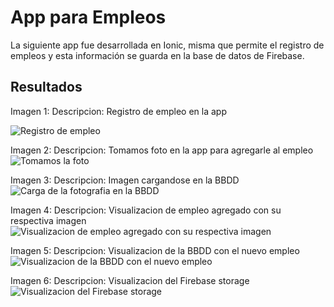# App para Empleos

La siguiente app fue desarrollada en Ionic, misma que permite el registro de empleos y esta información se guarda en la base de datos de Firebase.

## Resultados

Imagen 1:
Descripcion: Registro de empleo en la app

![Registro de empleo](1.PNG)

Imagen 2:
Descripcion: Tomamos foto en la app para agregarle al empleo
![Tomamos la foto](2.PNG)

Imagen 3:
Descripcion: Imagen cargandose en la BBDD
![Carga de la fotografia en la BBDD](3.PNG)

Imagen 4:
Descripcion: Visualizacion de empleo agregado con su respectiva imagen
![Visualizacion de empleo agregado con su respectiva imagen](4.PNG)

Imagen 5:
Descripcion: Visualizacion de la BBDD con el nuevo empleo
![Visualizacion de la BBDD con el nuevo empleo](5.PNG)

Imagen 6:
Descripcion: Visualizacion del Firebase storage
![Visualizacion del Firebase storage](6.PNG)

